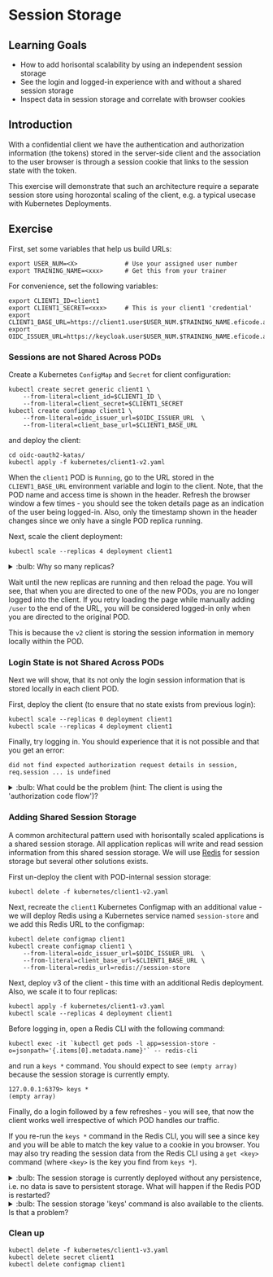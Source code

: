 # Session Storage

## Learning Goals

- How to add horisontal scalability by using an independent session storage
- See the login and logged-in experience with and without a shared session storage
- Inspect data in session storage and correlate with browser cookies

## Introduction

With a confidential client we have the authentication and
authorization information (the tokens) stored in the server-side
client and the association to the user browser is through a session
cookie that links to the session state with the token.

This exercise will demonstrate that such an architecture require a
separate session store using horozontal scaling of the client, e.g. a
typical usecase with Kubernetes Deployments.

## Exercise

First, set some variables that help us build URLs:

```console
export USER_NUM=<X>             # Use your assigned user number
export TRAINING_NAME=<xxx>      # Get this from your trainer
```

For convenience, set the following variables:

```console
export CLIENT1_ID=client1
export CLIENT1_SECRET=<xxx>     # This is your client1 'credential'
export CLIENT1_BASE_URL=https://client1.user$USER_NUM.$TRAINING_NAME.eficode.academy
export OIDC_ISSUER_URL=https://keycloak.user$USER_NUM.$TRAINING_NAME.eficode.academy/auth/realms/myrealm
```

### Sessions are not Shared Across PODs

Create a Kubernetes `ConfigMap` and `Secret` for client configuration:

```console
kubectl create secret generic client1 \
    --from-literal=client_id=$CLIENT1_ID \
    --from-literal=client_secret=$CLIENT1_SECRET
kubectl create configmap client1 \
    --from-literal=oidc_issuer_url=$OIDC_ISSUER_URL  \
    --from-literal=client_base_url=$CLIENT1_BASE_URL
```

and deploy the client:

```console
cd oidc-oauth2-katas/
kubectl apply -f kubernetes/client1-v2.yaml
```

When the `client1` POD is `Running`, go to the URL stored in the
`CLIENT1_BASE_URL` environment variable and login to the client. Note,
that the POD name and access time is shown in the header. Refresh the
browser window a few times - you should see the token details page as
an indication of the user being logged-in. Also, only the timestamp
shown in the header changes since we only have a single POD replica
running.

Next, scale the client deployment:

```console
kubectl scale --replicas 4 deployment client1
```

<details>
<summary>:bulb: Why so many replicas?</summary>
Your browser may keep TCP connections open for a short while to
optimize subsequent requests and this means that reloads could reuse
the existing connection, i.e. reloads only go to a new POD when the
browser recreates the TCP connection (typically after some
minutes). The training infrastructure is deployed in a
multi-availability zone setup and with more than 2 replicas theres a
good probability that we get round-robin load balancing inside
Kubernetes.
</details>

Wait until the new replicas are running and then reload the page.  You
will see, that when you are directed to one of the new PODs, you are
no longer logged into the client. If you retry loading the page while
manually adding `/user` to the end of the URL, you will be considered
logged-in only when you are directed to the original POD.

This is because the `v2` client is storing the session information in
memory locally within the POD.

### Login State is not Shared Across PODs

Next we will show, that its not only the login session information
that is stored locally in each client POD.

First, deploy the client (to ensure that no state exists from previous
login):

```console
kubectl scale --replicas 0 deployment client1
kubectl scale --replicas 4 deployment client1
```

Finally, try logging in. You should experience that it is not possible
and that you get an error:

```
did not find expected authorization request details in session, req.session ... is undefined
```

<details>
<summary>:bulb: What could be the problem (hint: The client is using the 'authorization code flow')?</summary>
The authorization code flow provides a `state` and `nonce` parameter
to the authorization process and validates that these are present in
the identity provider callback. These parameters are stored in the
session during login.
</details>

### Adding Shared Session Storage

A common architectural pattern used with horisontally scaled
applications is a shared session storage. All application replicas
will write and read session information from this shared session
storage.  We will use [Redis](https://redis.io/) for session storage
but several other solutions exists.

First un-deploy the client with POD-internal session storage:

```console
kubectl delete -f kubernetes/client1-v2.yaml
```

Next, recreate the `client1` Kubernetes Configmap with an additional
value - we will deploy Redis using a Kubernetes service named
`session-store` and we add this Redis URL to the configmap:

```console
kubectl delete configmap client1
kubectl create configmap client1 \
    --from-literal=oidc_issuer_url=$OIDC_ISSUER_URL  \
    --from-literal=client_base_url=$CLIENT1_BASE_URL \
    --from-literal=redis_url=redis://session-store
```

Next, deploy v3 of the client - this time with an additional Redis
deployment. Also, we scale it to four replicas:

```console
kubectl apply -f kubernetes/client1-v3.yaml
kubectl scale --replicas 4 deployment client1
```

Before logging in, open a Redis CLI with the following command:

```console
kubectl exec -it `kubectl get pods -l app=session-store -o=jsonpath='{.items[0].metadata.name}'` -- redis-cli
```

and run a `keys *` command. You should expect to see `(empty array)`
because the session storage is currently empty.

```console
127.0.0.1:6379> keys *
(empty array)
```

Finally, do a login followed by a few refreshes - you will see, that
now the client works well irrespective of which POD handles our
traffic.

If you re-run the `keys *` command in the Redis CLI, you will see a
since key and you will be able to match the key value to a cookie in
you browser. You may also try reading the session data from the Redis
CLI using a `get <key>` command (where `<key>` is the key you find
from `keys *`).

<details>
<summary>:bulb: The session storage is currently deployed without any persistence, i.e. no data is save to persistent storage. What will happen if the Redis POD is restarted?</summary>

If the session storage is restarted, a lookup for an existing session
will fail, and the application should handle this as a normal 'session
not valid' situation and redirect to the login endpoint.

You may try it out by deleting the session-store POD!

</details>

<details>
<summary>:bulb: The session storage 'keys' command is also available to the clients. Is that a problem?</summary>

For security reasons, session data lookup should be one-way, i.e. the
session-ID should be sufficiently difficult to guess/predict, such
that the client cannot access all the session data (which includes all
users' tokens).

In the example provided, there is also no authentication between the
client and the session storage. A production solution should have
this.

</details>

### Clean up

```console
kubectl delete -f kubernetes/client1-v3.yaml
kubectl delete secret client1
kubectl delete configmap client1
```

